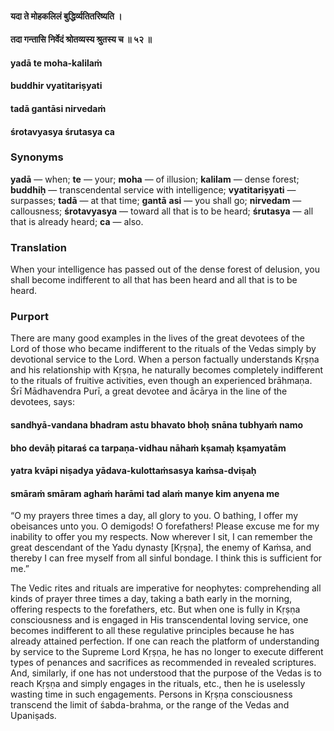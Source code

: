 #### यदा ते मोहकलिलं बुद्धिर्व्यतितरिष्यति ।
#### तदा गन्तासि निर्वेदं श्रोतव्यस्य श्रुतस्य च ॥ ५२ ॥

#### yadā te moha-kalilaṁ
#### buddhir vyatitariṣyati
#### tadā gantāsi nirvedaṁ
#### śrotavyasya śrutasya ca

### Synonyms

**yadā** — when; **te** — your; **moha** — of illusion; **kalilam** — dense forest; **buddhiḥ** — transcendental service with intelligence; **vyatitariṣyati** — surpasses; **tadā** — at that time; **gantā** **asi** — you shall go; **nirvedam** — callousness; **śrotavyasya** — toward all that is to be heard; **śrutasya** — all that is already heard; **ca** — also.

### Translation

When your intelligence has passed out of the dense forest of delusion, you shall become indifferent to all that has been heard and all that is to be heard.

### Purport

There are many good examples in the lives of the great devotees of the Lord of those who became indifferent to the rituals of the Vedas simply by devotional service to the Lord. When a person factually understands Kṛṣṇa and his relationship with Kṛṣṇa, he naturally becomes completely indifferent to the rituals of fruitive activities, even though an experienced brāhmaṇa. Śrī Mādhavendra Purī, a great devotee and ācārya in the line of the devotees, says:

#### sandhyā-vandana bhadram astu bhavato bhoḥ snāna tubhyaṁ namo
#### bho devāḥ pitaraś ca tarpaṇa-vidhau nāhaṁ kṣamaḥ kṣamyatām
#### yatra kvāpi niṣadya yādava-kulottaṁsasya kaṁsa-dviṣaḥ
#### smāraṁ smāram aghaṁ harāmi tad alaṁ manye kim anyena me

“O my prayers three times a day, all glory to you. O bathing, I offer my obeisances unto you. O demigods! O forefathers! Please excuse me for my inability to offer you my respects. Now wherever I sit, I can remember the great descendant of the Yadu dynasty [Kṛṣṇa], the enemy of Kaṁsa, and thereby I can free myself from all sinful bondage. I think this is sufficient for me.”

The Vedic rites and rituals are imperative for neophytes: comprehending all kinds of prayer three times a day, taking a bath early in the morning, offering respects to the forefathers, etc. But when one is fully in Kṛṣṇa consciousness and is engaged in His transcendental loving service, one becomes indifferent to all these regulative principles because he has already attained perfection. If one can reach the platform of understanding by service to the Supreme Lord Kṛṣṇa, he has no longer to execute different types of penances and sacrifices as recommended in revealed scriptures. And, similarly, if one has not understood that the purpose of the Vedas is to reach Kṛṣṇa and simply engages in the rituals, etc., then he is uselessly wasting time in such engagements. Persons in Kṛṣṇa consciousness transcend the limit of śabda-brahma, or the range of the Vedas and Upaniṣads.